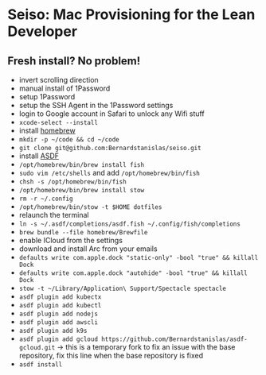 # Seiso: Mac Provisioning for the Lean Developer

## Fresh install? No problem!

- invert scrolling direction
- manual install of 1Password
- setup 1Password
- setup the SSH Agent in the 1Password settings
- login to Google account in Safari to unlock any Wifi stuff
- `xcode-select --install`
- install [homebrew](https://brew.sh/)
- `mkdir -p ~/code && cd ~/code`
- `git clone git@github.com:Bernardstanislas/seiso.git`
- install [ASDF](https://asdf-vm.com/)
- `/opt/homebrew/bin/brew install fish`
- `sudo vim /etc/shells` and add `/opt/homebrew/bin/fish`
- `chsh -s /opt/homebrew/bin/fish`
- `/opt/homebrew/bin/brew install stow`
- `rm -r ~/.config`
- `/opt/homebrew/bin/stow -t $HOME dotfiles`
- relaunch the terminal
- `ln -s ~/.asdf/completions/asdf.fish ~/.config/fish/completions`
- `brew bundle --file homebrew/Brewfile`
- enable ICloud from the settings
- download and install Arc from your emails
- `defaults write com.apple.dock "static-only" -bool "true" && killall Dock`
- `defaults write com.apple.dock "autohide" -bool "true" && killall Dock`
- `stow -t ~/Library/Application\ Support/Spectacle spectacle`
- `asdf plugin add kubectx`
- `asdf plugin add kubectl`
- `asdf plugin add nodejs`
- `asdf plugin add awscli`
- `asdf plugin add k9s`
- `asdf plugin add gcloud https://github.com/Bernardstanislas/asdf-gcloud.git` -> this is a temporary fork to fix an issue with the base repository, fix this line when the base repository is fixed
- `asdf install`

